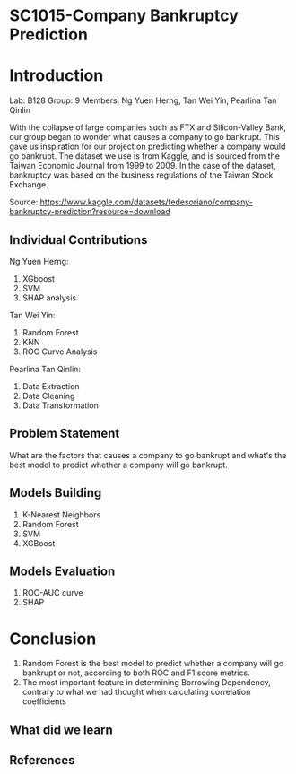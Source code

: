 # SC1015-Company Bankruptcy Prediction
# Introduction
Lab: B128 
Group: 9
Members: Ng Yuen Herng, Tan Wei Yin, Pearlina Tan Qinlin

With the collapse of large companies such as FTX and Silicon-Valley Bank, our group began to wonder what causes a company to go bankrupt. This gave us inspiration for our project on predicting whether a company would go bankrupt. The dataset we use is from Kaggle, and is sourced from the Taiwan Economic Journal from 1999 to 2009. In the case of the dataset, bankruptcy was based on the business regulations of the Taiwan Stock Exchange.

Source: https://www.kaggle.com/datasets/fedesoriano/company-bankruptcy-prediction?resource=download

## Individual Contributions
Ng Yuen Herng:
1. XGboost
2. SVM
3. SHAP analysis

Tan Wei Yin:
1. Random Forest
2. KNN 
3. ROC Curve Analysis

Pearlina Tan Qinlin:
1. Data Extraction
2. Data Cleaning
3. Data Transformation

## Problem Statement
What are the factors that causes a company to go bankrupt and what's the best model to predict whether a company will go bankrupt.

## Models Building
1. K-Nearest Neighbors
2. Random Forest
3. SVM 
4. XGBoost

## Models Evaluation
1. ROC-AUC curve
2. SHAP

# Conclusion
1. Random Forest is the best model to predict whether a company will go bankrupt or not, according to both ROC and F1 score metrics.
2. The most important feature in determining Borrowing Dependency, contrary to what we had thought when calculating correlation coefficients

## What did we learn


## References


